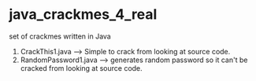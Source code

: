 # java_crackmes_4_real

set of crackmes written in Java
1. CrackThis1.java  --> Simple to crack from looking at source code.
1. RandomPassword1.java  --> generates random password so it can't be cracked from looking at source code.

